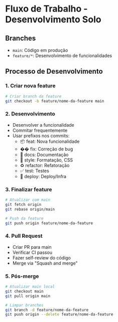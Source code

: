 # Fluxo de Trabalho - Desenvolvimento Solo

## Branches
- `main`: Código em produção
- `feature/*`: Desenvolvimento de funcionalidades

## Processo de Desenvolvimento

### 1. Criar nova feature
```bash
# Criar branch da feature
git checkout -b feature/nome-da-feature main
```

### 2. Desenvolvimento
- Desenvolver a funcionalidade
- Commitar frequentemente
- Usar prefixos nos commits:
  - 📦 feat: Nova funcionalidade
  - �� fix: Correção de bug
  - 📝 docs: Documentação
  - 💄 style: Formatação, CSS
  - ♻️ refactor: Refatoração
  - ✅ test: Testes
  - 🚀 deploy: Deploy/Infra

### 3. Finalizar feature
```bash
# Atualizar com main
git fetch origin
git rebase origin/main

# Push da feature
git push origin feature/nome-da-feature
```

### 4. Pull Request
- Criar PR para main
- Verificar CI passou
- Fazer self-review do código
- Merge via "Squash and merge"

### 5. Pós-merge
```bash
# Atualizar main local
git checkout main
git pull origin main

# Limpar branches
git branch -d feature/nome-da-feature
git push origin --delete feature/nome-da-feature
```
